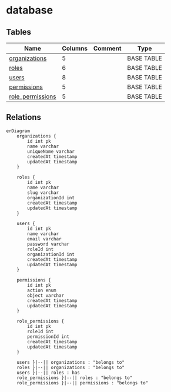 # database

## Tables

| Name                                    | Columns | Comment | Type       |
| --------------------------------------- | ------- | ------- | ---------- |
| [organizations](organizations.md)       | 5       |         | BASE TABLE |
| [roles](roles.md)                       | 6       |         | BASE TABLE |
| [users](users.md)                       | 8       |         | BASE TABLE |
| [permissions](permissions.md)           | 5       |         | BASE TABLE |
| [role_permissions](role_permissions.md) | 5       |         | BASE TABLE |

## Relations

```mermaid
erDiagram
    organizations {
        id int pk
        name varchar
        uniqueName varchar
        createdAt timestamp
        updatedAt timestamp
    }

    roles {
        id int pk
        name varchar
        slug varchar
        organizationId int
        createdAt timestamp
        updatedAt timestamp
    }

    users {
        id int pk
        name varchar
        email varchar
        password varchar
        roleId int
        organizationId int
        createdAt timestamp
        updatedAt timestamp
    }

    permissions {
        id int pk
        action enum
        object varchar
        createdAt timestamp
        updatedAt timestamp
    }

    role_permissions {
        id int pk
        roleId int
        permissionId int
        createdAt timestamp
        updatedAt timestamp
    }

    users }|--|| organizations : "belongs to"
    roles }|--|| organizations : "belongs to"
    users }|--|| roles : has
    role_permissions }|--|| roles : "belongs to"
    role_permissions }|--|| permissions : "belongs to"
```
